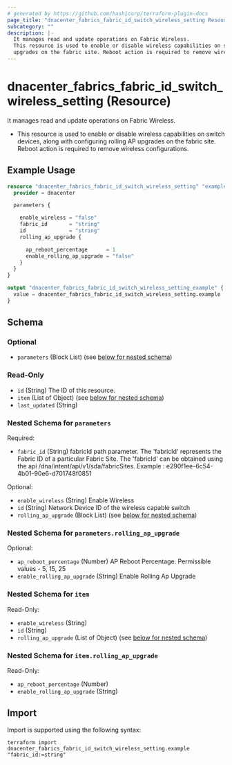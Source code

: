 ```yaml
---
# generated by https://github.com/hashicorp/terraform-plugin-docs
page_title: "dnacenter_fabrics_fabric_id_switch_wireless_setting Resource - terraform-provider-dnacenter"
subcategory: ""
description: |-
  It manages read and update operations on Fabric Wireless.
  This resource is used to enable or disable wireless capabilities on switch devices, along with configuring rolling AP
  upgrades on the fabric site. Reboot action is required to remove wireless configurations.
---
```


# dnacenter_fabrics_fabric_id_switch_wireless_setting (Resource)

It manages read and update operations on Fabric Wireless.

- This resource is used to enable or disable wireless capabilities on switch devices, along with configuring rolling AP
upgrades on the fabric site. Reboot action is required to remove wireless configurations.

## Example Usage

```terraform
resource "dnacenter_fabrics_fabric_id_switch_wireless_setting" "example" {
  provider = dnacenter

  parameters {

    enable_wireless = "false"
    fabric_id       = "string"
    id              = "string"
    rolling_ap_upgrade {

      ap_reboot_percentage      = 1
      enable_rolling_ap_upgrade = "false"
    }
  }
}

output "dnacenter_fabrics_fabric_id_switch_wireless_setting_example" {
  value = dnacenter_fabrics_fabric_id_switch_wireless_setting.example
}
```

<!-- schema generated by tfplugindocs -->
## Schema

### Optional

- `parameters` (Block List) (see [below for nested schema](#nestedblock--parameters))

### Read-Only

- `id` (String) The ID of this resource.
- `item` (List of Object) (see [below for nested schema](#nestedatt--item))
- `last_updated` (String)

<a id="nestedblock--parameters"></a>
### Nested Schema for `parameters`

Required:

- `fabric_id` (String) fabricId path parameter. The 'fabricId' represents the Fabric ID of a particular Fabric Site. The 'fabricId' can be obtained using the api /dna/intent/api/v1/sda/fabricSites.  Example : e290f1ee-6c54-4b01-90e6-d701748f0851

Optional:

- `enable_wireless` (String) Enable Wireless
- `id` (String) Network Device ID of the wireless capable switch
- `rolling_ap_upgrade` (Block List) (see [below for nested schema](#nestedblock--parameters--rolling_ap_upgrade))

<a id="nestedblock--parameters--rolling_ap_upgrade"></a>
### Nested Schema for `parameters.rolling_ap_upgrade`

Optional:

- `ap_reboot_percentage` (Number) AP Reboot Percentage. Permissible values - 5, 15, 25
- `enable_rolling_ap_upgrade` (String) Enable Rolling Ap Upgrade



<a id="nestedatt--item"></a>
### Nested Schema for `item`

Read-Only:

- `enable_wireless` (String)
- `id` (String)
- `rolling_ap_upgrade` (List of Object) (see [below for nested schema](#nestedobjatt--item--rolling_ap_upgrade))

<a id="nestedobjatt--item--rolling_ap_upgrade"></a>
### Nested Schema for `item.rolling_ap_upgrade`

Read-Only:

- `ap_reboot_percentage` (Number)
- `enable_rolling_ap_upgrade` (String)

## Import

Import is supported using the following syntax:

```shell
terraform import dnacenter_fabrics_fabric_id_switch_wireless_setting.example "fabric_id:=string"
```

